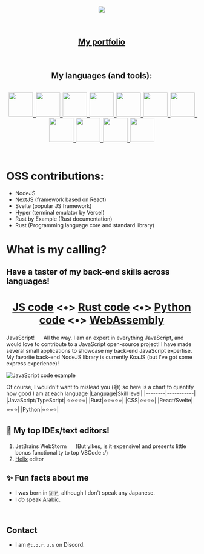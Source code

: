 <h1 align="center"><img src="readme.png"></img></h1>

<br >
<h2 align="center"><a href="https://mahmoud-moursy.github.io">My portfolio</a></h2>

<br >
<h2 align="center">My languages (and tools):</h2>
<a href="https://github.com/T-O-R-U-S/">
<div align="center">
<code>
<img src="https://simpleicons.org/icons/python.svg" height="64"></img> <img src="https://simpleicons.org/icons/manjaro.svg" height="64"></img> <img src="https://simpleicons.org/icons/archlinux.svg" height="64"></img> <img src="https://simpleicons.org/icons/react.svg" height="64"></img> <img src="https://simpleicons.org/icons/javascript.svg" height="64"></img> <img src="https://simpleicons.org/icons/markdown.svg" height="64"></img> <img src="https://simpleicons.org/icons/rust.svg" height="64"></img> <img src="https://simpleicons.org/icons/webassembly.svg" height="64"></img> <img src="https://simpleicons.org/icons/nodedotjs.svg" height="64"></img> <img src="https://simpleicons.org/icons/typescript.svg" height="64"></img> <img src="https://simpleicons.org/icons/svelte.svg" height="64"></img>
<!--   <img src="https://simpleicons.org/icons/react.svg" height="64"></img> -->
</code>
</div>
</a>
<br >

# OSS contributions:

- NodeJS
- NextJS (framework based on React)
- Svelte (popular JS framework)
- Hyper (terminal emulator by Vercel)
- Rust by Example (Rust documentation)
- Rust (Programming language core and standard library)

# What is my calling?

## **Have a taster of my back-end skills across languages!**

<p>

<h1 align="center">
<a href="README_js-tab.md">JS code</a> <•>
<a href="README_rust-tab.md">Rust code</a> <•>
<a href="README_python-tab.md">Python code</a> <•>
<a href="README_wasm-tab.md">WebAssembly</a>
</h1>


JavaScript! <img src="https://simpleicons.org/icons/javascript.svg" height="16"> All the way. I am an expert in everything JavaScript, and would love to contribute to a JavaScript open-source project! I have made several small applications to showcase my back-end JavaScript expertise. My favorite back-end NodeJS library is currently KoaJS (but I've got some express experience)!

![JavaScript code example](javascript.png)

</p>

Of course, I wouldn't want to mislead you (😅) so here is a chart to quantify how good I am at each language
|Language|Skill level|
|--------|-----------|
|JavaScript/TypeScript| ⭐⭐⭐⭐⭐|
|Rust|⭐⭐⭐⭐⭐|
|CSS|⭐⭐⭐⭐|
|React/Svelte|⭐⭐⭐|
|Python|⭐⭐⭐⭐|

## 📝 My top IDEs/text editors!
1. JetBrains WebStorm <img src="https://simpleicons.org/icons/webstorm.svg" height="16"></img> (But yikes, is it expensive! and presents little bonus functionality to top VSCode :/)
2. [Helix](https://helix-editor.com/) editor
## ✨ Fun facts about me
- I was born in 🇯🇵, although I don't speak any Japanese.
- I *do* speak Arabic.

<br >

## Contact

- I am `@t.o.r.u.s` on Discord.
